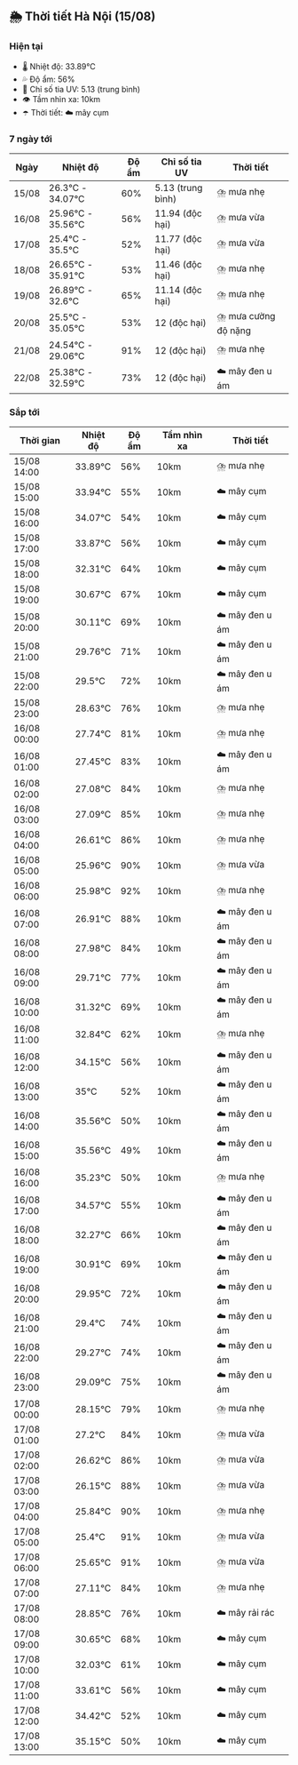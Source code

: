 ## 🌦️ Thời tiết Hà Nội (15/08)

### Hiện tại

- 🌡️ Nhiệt độ: 33.89℃
- 💦 Độ ẩm: 56%
- 🌟 Chỉ số tia UV: 5.13 (trung bình)
- 👁️ Tầm nhìn xa: 10km
- ☂️ Thời tiết: ☁️ mây cụm

### 7 ngày tới

| Ngày | Nhiệt độ | Độ ẩm | Chỉ số tia UV | Thời tiết |
| --- | --- | --- | --- | --- |
| 15/08 | 26.3℃ - 34.07℃ | 60% | 5.13 (trung bình) | ⛈️ mưa nhẹ |
| 16/08 | 25.96℃ - 35.56℃ | 56% | 11.94 (độc hại) | ⛈️ mưa vừa |
| 17/08 | 25.4℃ - 35.5℃ | 52% | 11.77 (độc hại) | ⛈️ mưa vừa |
| 18/08 | 26.65℃ - 35.91℃ | 53% | 11.46 (độc hại) | ⛈️ mưa nhẹ |
| 19/08 | 26.89℃ - 32.6℃ | 65% | 11.14 (độc hại) | ⛈️ mưa nhẹ |
| 20/08 | 25.5℃ - 35.05℃ | 53% | 12 (độc hại) | ⛈️ mưa cường độ nặng |
| 21/08 | 24.54℃ - 29.06℃ | 91% | 12 (độc hại) | ⛈️ mưa nhẹ |
| 22/08 | 25.38℃ - 32.59℃ | 73% | 12 (độc hại) | ☁️ mây đen u ám |

### Sắp tới

| Thời gian | Nhiệt độ | Độ ẩm | Tầm nhìn xa | Thời tiết |
| --- | --- | --- | --- | --- |
| 15/08 14:00 | 33.89℃ | 56% | 10km | ⛈️ mưa nhẹ |
| 15/08 15:00 | 33.94℃ | 55% | 10km | ☁️ mây cụm |
| 15/08 16:00 | 34.07℃ | 54% | 10km | ☁️ mây cụm |
| 15/08 17:00 | 33.87℃ | 56% | 10km | ☁️ mây cụm |
| 15/08 18:00 | 32.31℃ | 64% | 10km | ☁️ mây cụm |
| 15/08 19:00 | 30.67℃ | 67% | 10km | ☁️ mây cụm |
| 15/08 20:00 | 30.11℃ | 69% | 10km | ☁️ mây đen u ám |
| 15/08 21:00 | 29.76℃ | 71% | 10km | ☁️ mây đen u ám |
| 15/08 22:00 | 29.5℃ | 72% | 10km | ☁️ mây đen u ám |
| 15/08 23:00 | 28.63℃ | 76% | 10km | ⛈️ mưa nhẹ |
| 16/08 00:00 | 27.74℃ | 81% | 10km | ⛈️ mưa nhẹ |
| 16/08 01:00 | 27.45℃ | 83% | 10km | ☁️ mây đen u ám |
| 16/08 02:00 | 27.08℃ | 84% | 10km | ⛈️ mưa nhẹ |
| 16/08 03:00 | 27.09℃ | 85% | 10km | ⛈️ mưa nhẹ |
| 16/08 04:00 | 26.61℃ | 86% | 10km | ⛈️ mưa nhẹ |
| 16/08 05:00 | 25.96℃ | 90% | 10km | ⛈️ mưa vừa |
| 16/08 06:00 | 25.98℃ | 92% | 10km | ⛈️ mưa nhẹ |
| 16/08 07:00 | 26.91℃ | 88% | 10km | ☁️ mây đen u ám |
| 16/08 08:00 | 27.98℃ | 84% | 10km | ☁️ mây đen u ám |
| 16/08 09:00 | 29.71℃ | 77% | 10km | ☁️ mây đen u ám |
| 16/08 10:00 | 31.32℃ | 69% | 10km | ☁️ mây đen u ám |
| 16/08 11:00 | 32.84℃ | 62% | 10km | ⛈️ mưa nhẹ |
| 16/08 12:00 | 34.15℃ | 56% | 10km | ☁️ mây đen u ám |
| 16/08 13:00 | 35℃ | 52% | 10km | ☁️ mây đen u ám |
| 16/08 14:00 | 35.56℃ | 50% | 10km | ☁️ mây đen u ám |
| 16/08 15:00 | 35.56℃ | 49% | 10km | ☁️ mây đen u ám |
| 16/08 16:00 | 35.23℃ | 50% | 10km | ⛈️ mưa nhẹ |
| 16/08 17:00 | 34.57℃ | 55% | 10km | ☁️ mây đen u ám |
| 16/08 18:00 | 32.27℃ | 66% | 10km | ☁️ mây đen u ám |
| 16/08 19:00 | 30.91℃ | 69% | 10km | ☁️ mây đen u ám |
| 16/08 20:00 | 29.95℃ | 72% | 10km | ☁️ mây đen u ám |
| 16/08 21:00 | 29.4℃ | 74% | 10km | ☁️ mây đen u ám |
| 16/08 22:00 | 29.27℃ | 74% | 10km | ☁️ mây đen u ám |
| 16/08 23:00 | 29.09℃ | 75% | 10km | ☁️ mây đen u ám |
| 17/08 00:00 | 28.15℃ | 79% | 10km | ⛈️ mưa nhẹ |
| 17/08 01:00 | 27.2℃ | 84% | 10km | ⛈️ mưa vừa |
| 17/08 02:00 | 26.62℃ | 86% | 10km | ⛈️ mưa vừa |
| 17/08 03:00 | 26.15℃ | 88% | 10km | ⛈️ mưa vừa |
| 17/08 04:00 | 25.84℃ | 90% | 10km | ⛈️ mưa nhẹ |
| 17/08 05:00 | 25.4℃ | 91% | 10km | ⛈️ mưa vừa |
| 17/08 06:00 | 25.65℃ | 91% | 10km | ⛈️ mưa vừa |
| 17/08 07:00 | 27.11℃ | 84% | 10km | ⛈️ mưa nhẹ |
| 17/08 08:00 | 28.85℃ | 76% | 10km | ☁️ mây rải rác |
| 17/08 09:00 | 30.65℃ | 68% | 10km | ☁️ mây cụm |
| 17/08 10:00 | 32.03℃ | 61% | 10km | ☁️ mây cụm |
| 17/08 11:00 | 33.61℃ | 56% | 10km | ☁️ mây cụm |
| 17/08 12:00 | 34.42℃ | 52% | 10km | ☁️ mây cụm |
| 17/08 13:00 | 35.15℃ | 50% | 10km | ☁️ mây cụm |
